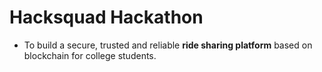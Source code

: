 # Hacksquad Hackathon

* To build a secure, trusted and reliable **ride sharing platform** based on blockchain for college students.

